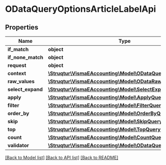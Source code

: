 # ODataQueryOptionsArticleLabelApi

## Properties
Name | Type | Description | Notes
------------ | ------------- | ------------- | -------------
**if_match** | **object** |  | [optional] 
**if_none_match** | **object** |  | [optional] 
**request** | **object** |  | [optional] 
**context** | [**\Struqtur\VismaEAccounting\Model\ODataQueryContext**](ODataQueryContext.md) |  | [optional] 
**raw_values** | [**\Struqtur\VismaEAccounting\Model\ODataRawQueryOptions**](ODataRawQueryOptions.md) |  | [optional] 
**select_expand** | [**\Struqtur\VismaEAccounting\Model\SelectExpandQueryOption**](SelectExpandQueryOption.md) |  | [optional] 
**apply** | [**\Struqtur\VismaEAccounting\Model\ApplyQueryOption**](ApplyQueryOption.md) |  | [optional] 
**filter** | [**\Struqtur\VismaEAccounting\Model\FilterQueryOption**](FilterQueryOption.md) |  | [optional] 
**order_by** | [**\Struqtur\VismaEAccounting\Model\OrderByQueryOption**](OrderByQueryOption.md) |  | [optional] 
**skip** | [**\Struqtur\VismaEAccounting\Model\SkipQueryOption**](SkipQueryOption.md) |  | [optional] 
**top** | [**\Struqtur\VismaEAccounting\Model\TopQueryOption**](TopQueryOption.md) |  | [optional] 
**count** | [**\Struqtur\VismaEAccounting\Model\CountQueryOption**](CountQueryOption.md) |  | [optional] 
**validator** | [**\Struqtur\VismaEAccounting\Model\ODataQueryValidator**](ODataQueryValidator.md) |  | [optional] 

[[Back to Model list]](../README.md#documentation-for-models) [[Back to API list]](../README.md#documentation-for-api-endpoints) [[Back to README]](../README.md)


